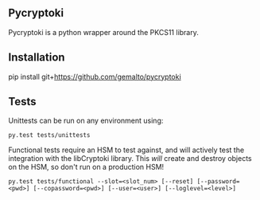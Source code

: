 ## Pycryptoki

Pycryptoki is a python wrapper around the PKCS11 library.



## Installation

pip install git+https://github.com/gemalto/pycryptoki



## Tests

Unittests can be run on any environment using:
```
py.test tests/unittests
```

Functional tests require an HSM to test against, and will actively test the integration
 with the libCryptoki library. This *will* create and destroy objects on the HSM, so don't run
  on a production HSM!

```
py.test tests/functional --slot=<slot_num> [--reset] [--password=<pwd>] [--copassword=<pwd>] [--user=<user>] [--loglevel=<level>]
```
